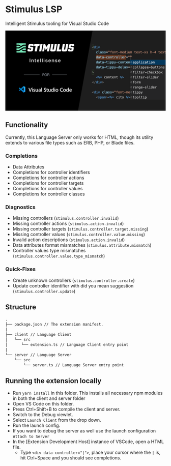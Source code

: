 # Stimulus LSP

Intelligent Stimulus tooling for Visual Studio Code


![](/assets/stimulus-intellisense.png)

## Functionality

Currently, this Language Server only works for HTML, though its utility extends to various file types such as ERB, PHP, or Blade files.

### Completions

* Data Attributes
* Completions for controller identifiers
* Completions for controller actions
* Completions for controller targets
* Completions for controller values
* Completions for controller classes

### Diagnostics

* Missing controllers (`stimulus.controller.invalid`)
* Missing controller actions (`stimulus.action.invalid`)
* Missing controller targets (`stimulus.controller.target.missing`)
* Missing controller values (`stimulus.controller.value.missing`)
* Invalid action descriptions (`stimulus.action.invalid`)
* Data attributes format mismatches (`stimulus.attribute.mismatch`)
* Controller values type mismatches (`stimulus.controller.value.type_mismatch`)

### Quick-Fixes

* Create unknown controllers (`stimulus.controller.create`)
* Update controller identifier with did you mean suggestion (`stimulus.controller.update`)

## Structure

```
.
├── package.json // The extension manifest.
|
├── client // Language Client
│   └── src
│      └── extension.ts // Language Client entry point
|
└── server // Language Server
    └── src
        └── server.ts // Language Server entry point
```

## Running the extension locally

- Run `yarn install` in this folder. This installs all necessary npm modules in both the client and server folder
- Open VS Code on this folder.
- Press Ctrl+Shift+B to compile the client and server.
- Switch to the Debug viewlet.
- Select `Launch Client` from the drop down.
- Run the launch config.
- If you want to debug the server as well use the launch configuration `Attach to Server`
- In the [Extension Development Host] instance of VSCode, open a HTML file.
  - Type `<div data-controller="|">`, place your cursor where the `|` is, hit Ctrl+Space and you should see completions.
